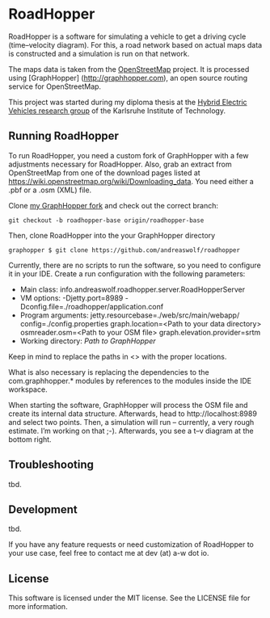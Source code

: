 RoadHopper
==========

RoadHopper is a software for simulating a vehicle to get a driving cycle (time–velocity diagram). For this, a road 
network based on actual maps data is constructed and a simulation is run on that network.

The maps data is taken from the [OpenStreetMap](http://openstreetmap.org) project. It is processed using [GraphHopper]
(http://graphhopper.com), an open source routing service for OpenStreetMap.

This project was started during my diploma thesis at the [Hybrid Electric Vehicles research group](http://www.eti.kit.edu/1071.php)
of the Karlsruhe Institute of Technology. 


Running RoadHopper
------------------

To run RoadHopper, you need a custom fork of GraphHopper with a few adjustments necessary for RoadHopper. Also, grab an
extract from OpenStreetMap from one of the download pages listed at https://wiki.openstreetmap.org/wiki/Downloading_data.
You need either a .pbf or a .osm (XML) file.

Clone [my GraphHopper fork](https://github.com/andreaswolf/graphhopper) and check out the correct branch:
 
    git checkout -b roadhopper-base origin/roadhopper-base

Then, clone RoadHopper into the your GraphHopper directory

    graphopper $ git clone https://github.com/andreaswolf/roadhopper

Currently, there are no scripts to run the software, so you need to configure it in your IDE. Create a run configuration
with the following parameters:

  * Main class: info.andreaswolf.roadhopper.server.RoadHopperServer
  * VM options: -Djetty.port=8989 -Dconfig.file=./roadhopper/application.conf
  * Program arguments: jetty.resourcebase=./web/src/main/webapp/ config=./config.properties graph.location=&lt;Path to your data directory&gt; osmreader.osm=&lt;Path to your OSM file&gt; graph.elevation.provider=srtm
  * Working directory: _Path to GraphHopper_

Keep in mind to replace the paths in &lt;&gt; with the proper locations.

What is also necessary is replacing the dependencies to the com.graphhopper.* modules by references to the modules inside
the IDE workspace.

When starting the software, GraphHopper will process the OSM file and create its internal data structure. Afterwards,
head to http://localhost:8989 and select two points. Then, a simulation will run – currently, a very rough estimate.
I’m working on that ;-). Afterwards, you see a t–v diagram at the bottom right.


Troubleshooting
---------------

tbd.


Development
-----------

tbd.

If you have any feature requests or need customization of RoadHopper to your use case, feel free to contact me at
dev (at) a-w dot io.


License
-------

This software is licensed under the MIT license. See the LICENSE file for more information.

